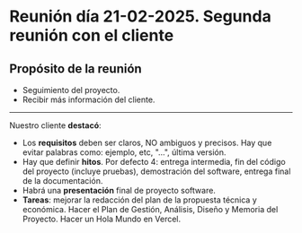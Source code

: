 # Reunión día 21-02-2025. Segunda reunión con el cliente

## Propósito de la reunión
- Seguimiento del proyecto.
- Recibir más información del cliente.
---
Nuestro cliente **destacó**:
- Los **requisitos** deben ser claros, NO ambiguos y precisos. Hay que evitar palabras como: ejemplo, etc, "…", última versión.
- Hay que definir **hitos**. Por defecto 4: entrega intermedia, fin del código del proyecto (incluye pruebas), demostración del software, entrega final de la documentación.
- Habrá una **presentación** final de proyecto software.
- **Tareas**: mejorar la redacción del plan de la propuesta técnica y económica. Hacer el Plan de Gestión, Análisis, Diseño y Memoria del Proyecto. Hacer un Hola Mundo en Vercel.
